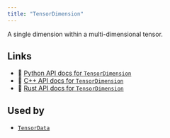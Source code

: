 ```yaml
---
title: "TensorDimension"
---
```


A single dimension within a multi-dimensional tensor.


## Links
 * 🐍 [Python API docs for `TensorDimension`](https://ref.rerun.io/docs/python/stable/common/datatypes#rerun.datatypes.TensorDimension)
 * 🌊 [C++ API docs for `TensorDimension`](https://ref.rerun.io/docs/cpp/stable/structrerun_1_1datatypes_1_1TensorDimension.html?speculative-link)
 * 🦀 [Rust API docs for `TensorDimension`](https://docs.rs/rerun/latest/rerun/datatypes/struct.TensorDimension.html)


## Used by

* [`TensorData`](../datatypes/tensor_data.md)
